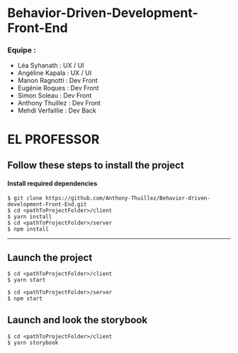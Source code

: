 # Behavior-Driven-Development-Front-End

### Equipe :
* Léa Syhanath : UX / UI
* Angéline Kapala : UX / UI
* Manon Ragnotti : Dev Front
* Eugénie Roques : Dev Front
* Simon Soleau : Dev Front
* Anthony Thuillez : Dev Front
* Mehdi Verfaillie : Dev Back


# EL PROFESSOR

## Follow these steps to install the project 

#### Install required dependencies
```shell
$ git clone https://github.com/Anthony-Thuillez/Behavior-driven-development-Front-End.git
$ cd <pathToProjectFolder>/client
$ yarn install
$ cd <pathToProjectFolder>/server
$ npm install
```

--------

## Launch the project
```shell
$ cd <pathToProjectFolder>/client
$ yarn start

$ cd <pathToProjectFolder>/server
$ npm start
```

## Launch and look the storybook
```shell
$ cd <pathToProjectFolder>/client
$ yarn storybook 
```

